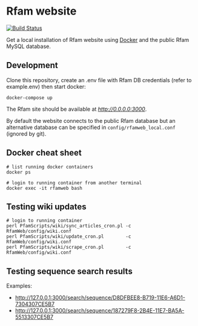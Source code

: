 # Rfam website

[![Build Status](https://jenkins.rnacentral.org/buildStatus/icon?job=update_rfam_website)](https://jenkins.rnacentral.org/job/update_rfam_website/)

Get a local installation of Rfam website using [Docker](https://www.docker.com/)
and the public Rfam MySQL database.

## Development

Clone this repository, create an .env file with Rfam DB credentials (refer to example.env) then start docker:

```
docker-compose up
```

The Rfam site should be available at *http://0.0.0.0:3000*.

By default the website connects to the public Rfam database but an alternative
database can be specified in `config/rfamweb_local.conf` (ignored by git).

## Docker cheat sheet

```
# list running docker containers
docker ps

# login to running container from another terminal
docker exec -it rfamweb bash
```

## Testing wiki updates

```
# login to running container
perl PfamScripts/wiki/sync_articles_cron.pl -c RfamWeb/config/wiki.conf
perl PfamScripts/wiki/update_cron.pl        -c RfamWeb/config/wiki.conf
perl PfamScripts/wiki/scrape_cron.pl        -c RfamWeb/config/wiki.conf
```

## Testing sequence search results

Examples:

* http://127.0.0.1:3000/search/sequence/D8DFBEE8-B719-11E6-A6D1-7304307CE5B7
* http://127.0.0.1:3000/search/sequence/187279F8-2B4E-11E7-BA5A-5513307CE5B7
